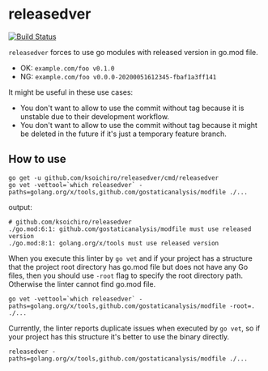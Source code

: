 # releasedver

[![Build Status](https://travis-ci.org/ksoichiro/releasedver.svg?branch=master)](https://travis-ci.org/ksoichiro/releasedver)

`releasedver` forces to use go modules with released version in go.mod file.

- OK: `example.com/foo v0.1.0`
- NG: `example.com/foo v0.0.0-20200051612345-fbaf1a3ff141`

It might be useful in these use cases:

- You don't want to allow to use the commit without tag because it is unstable due to their development workflow.
- You don't want to allow to use the commit without tag because it might be deleted in the future if it's just a temporary feature branch.

## How to use

```
go get -u github.com/ksoichiro/releasedver/cmd/releasedver
go vet -vettool=`which releasedver` -paths=golang.org/x/tools,github.com/gostaticanalysis/modfile ./...
```

output:

```
# github.com/ksoichiro/releasedver
./go.mod:6:1: github.com/gostaticanalysis/modfile must use released version
./go.mod:8:1: golang.org/x/tools must use released version
```

When you execute this linter by `go vet` and if your project has a structure
that the project root directory has go.mod file but does not have any Go files,
then you should use `-root` flag to specify the root directory path.
Otherwise the linter cannot find go.mod file.

```
go vet -vettool=`which releasedver` -paths=golang.org/x/tools,github.com/gostaticanalysis/modfile -root=. ./...
```

Currently, the linter reports duplicate issues when executed by `go vet`,
so if your project has this structure it's better to use the binary directly.

```
releasedver -paths=golang.org/x/tools,github.com/gostaticanalysis/modfile ./...
```

